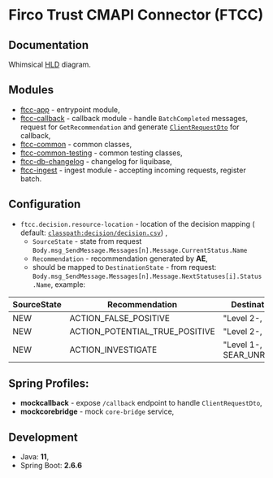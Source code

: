 # Firco Trust CMAPI Connector (FTCC)

## Documentation

Whimsical [HLD](https://whimsical.com/bridge-x5mk356DKDpj15vBzH4zn) diagram.

## Modules

- [ftcc-app](./ftcc-app) - entrypoint module,
- [ftcc-callback](./ftcc-callback) - callback module - handle `BatchCompleted` messages, request
  for `GetRecommendation` and
  generate [`ClientRequestDto`](ftcc-common/src/main/java/com/silenteight/connector/ftcc/common/dto/output/ClientRequestDto.java)
  for callback,
- [ftcc-common](./ftcc-common) - common classes,
- [ftcc-common-testing](./ftcc-common-testing) - common testing classes,
- [ftcc-db-changelog](./ftcc-db-changelog) - changelog for liquibase,
- [ftcc-ingest](./ftcc-ingest) - ingest module - accepting incoming requests, register batch.

## Configuration

- `ftcc.decision.resource-location` - location of the decision mapping (
  default: [`classpath:decision/decision.csv`](ftcc-callback/src/main/resources/decision/decision.csv)) ,
  - `SourceState` - state from request `Body.msg_SendMessage.Messages[n].Message.CurrentStatus.Name`
  - `Recommendation` - recommendation generated by **AE**,
  - should be mapped to `DestinationState` - from
    request: `Body.msg_SendMessage.Messages[n].Message.NextStatuses[i].Status.Name`, example:

| SourceState | Recommendation                 | DestinationState            |
|-------------|--------------------------------|-----------------------------|
| NEW         | ACTION_FALSE_POSITIVE          | "Level 2-, FALSE1"          |
| NEW         | ACTION_POTENTIAL_TRUE_POSITIVE | "Level 2-, TRUE1"           |
| NEW         | ACTION_INVESTIGATE             | "Level 1-, SEAR_UNRESOLVED" |


## Spring Profiles:

- **mockcallback** - expose `/callback` endpoint to handle `ClientRequestDto`,
- **mockcorebridge** - mock `core-bridge` service,

## Development

- Java: **11**,
- Spring Boot: **2.6.6**


